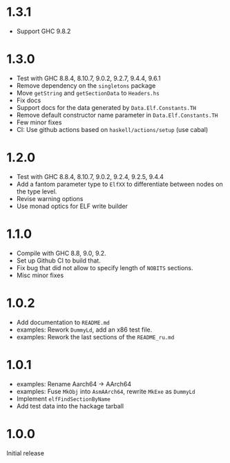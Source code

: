 1.3.1
=====

- Support GHC 9.8.2

1.3.0
=====

- Test with GHC 8.8.4, 8.10.7, 9.0.2, 9.2.7, 9.4.4, 9.6.1
- Remove dependency on the `singletons` package
- Move `getString` and `getSectionData` to `Headers.hs`
- Fix docs
- Support docs for the data generated by `Data.Elf.Constants.TH`
- Remove default constructor name parameter in `Data.Elf.Constants.TH`
- Few minor fixes
- CI: Use github actions based on `haskell/actions/setup` (use cabal)

1.2.0
=====

- Test with GHC 8.8.4, 8.10.7, 9.0.2, 9.2.4, 9.2.5, 9.4.4
- Add a fantom parameter type to `ElfXX` to differentiate
  between nodes on the type level.
- Revise warning options
- Use monad optics for ELF write builder

1.1.0
=====

- Compile with GHC 8.8, 9.0, 9.2.
- Set up Github CI to build that.
- Fix bug that did not allow to specify length of `NOBITS` sections.
- Misc minor fixes

1.0.2
=====

- Add documentation to `README.md`
- examples: Rework `DummyLd`, add an x86 test file.
- examples: Rework the last sections of the `README_ru.md`

1.0.1
=====

- examples: Rename Aarch64 -> AArch64
- examples: Fuse `MkObj` into `AsmAArch64`, rewrite `MkExe` as `DummyLd`
- Implement `elfFindSectionByName`
- Add test data into the hackage tarball

1.0.0
=====

Initial release
